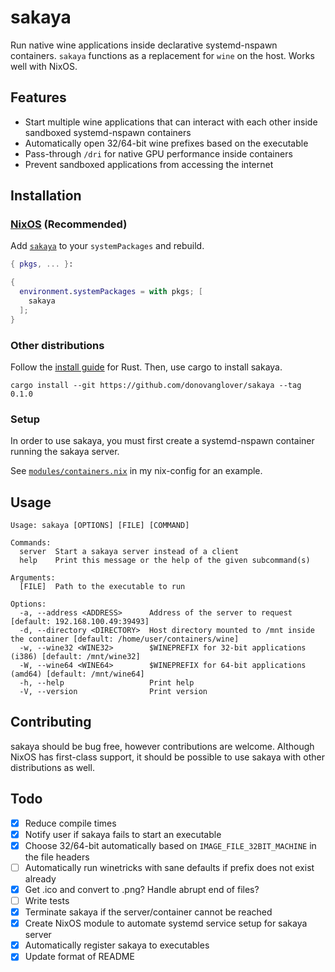 # sakaya

Run native wine applications inside declarative systemd-nspawn containers. `sakaya` functions as a replacement for `wine` on the host. Works well with NixOS.

## Features

- Start multiple wine applications that can interact with each other inside sandboxed systemd-nspawn containers
- Automatically open 32/64-bit wine prefixes based on the executable
- Pass-through `/dri` for native GPU performance inside containers
- Prevent sandboxed applications from accessing the internet

## Installation

### [NixOS](https://wiki.nixos.org/wiki/Overview_of_the_NixOS_Linux_distribution) (Recommended)

Add [`sakaya`](https://search.nixos.org/packages?channel=unstable&query=sakaya) to your `systemPackages` and rebuild.

```nix
{ pkgs, ... }:

{
  environment.systemPackages = with pkgs; [
    sakaya
  ];
}
```

### Other distributions

Follow the [install guide](https://www.rust-lang.org/tools/install) for Rust. Then, use cargo to install sakaya.

```fish
cargo install --git https://github.com/donovanglover/sakaya --tag 0.1.0
```

### Setup

In order to use sakaya, you must first create a systemd-nspawn container running the sakaya server.

See [`modules/containers.nix`](https://github.com/donovanglover/nix-config/blob/master/modules/containers.nix) in my nix-config for an example.

## Usage

```man
Usage: sakaya [OPTIONS] [FILE] [COMMAND]

Commands:
  server  Start a sakaya server instead of a client
  help    Print this message or the help of the given subcommand(s)

Arguments:
  [FILE]  Path to the executable to run

Options:
  -a, --address <ADDRESS>      Address of the server to request [default: 192.168.100.49:39493]
  -d, --directory <DIRECTORY>  Host directory mounted to /mnt inside the container [default: /home/user/containers/wine]
  -w, --wine32 <WINE32>        $WINEPREFIX for 32-bit applications (i386) [default: /mnt/wine32]
  -W, --wine64 <WINE64>        $WINEPREFIX for 64-bit applications (amd64) [default: /mnt/wine64]
  -h, --help                   Print help
  -V, --version                Print version
```

## Contributing

sakaya should be bug free, however contributions are welcome. Although NixOS has first-class support, it should be possible to use sakaya with other distributions as well.

## Todo

- [x] Reduce compile times
- [x] Notify user if sakaya fails to start an executable
- [x] Choose 32/64-bit automatically based on `IMAGE_FILE_32BIT_MACHINE` in the file headers
- [ ] Automatically run winetricks with sane defaults if prefix does not exist already
- [x] Get .ico and convert to .png? Handle abrupt end of files?
- [ ] Write tests
- [x] Terminate sakaya if the server/container cannot be reached
- [x] Create NixOS module to automate systemd service setup for sakaya server
- [x] Automatically register sakaya to executables
- [x] Update format of README
